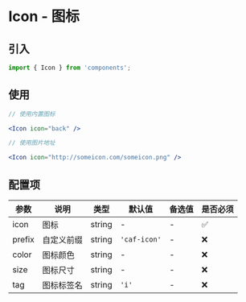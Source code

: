 # Icon - 图标

## 引入
```jsx
import { Icon } from 'components';
```
## 使用

```jsx
// 使用内置图标

<Icon icon="back" />

// 使用图片地址

<Icon icon="http://someicon.com/someicon.png" />
```

## 配置项
| 参数 | 说明 | 类型 | 默认值 |备选值 | 是否必须 |
| --- | --- | --- | --- | --- | --- |
| icon | 图标 | string | - | - | ✅  |
| prefix | 自定义前缀 | string | `'caf-icon'` | - | ❌ |
| color | 图标颜色 | string | - | - | ❌ |
| size | 图标尺寸 | string | - | - | ❌ |
| tag | 图标标签名 | string | `'i'` | - | ❌ |
